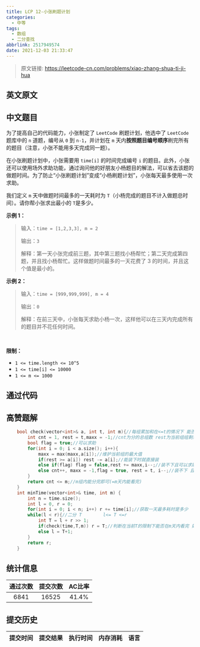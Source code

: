 ```yaml
---
title: LCP 12-小张刷题计划
categories:
  - 中等
tags:
  - 数组
  - 二分查找
abbrlink: 2517949574
date: 2021-12-03 21:33:47
---
```


> 原文链接: https://leetcode-cn.com/problems/xiao-zhang-shua-ti-ji-hua


## 英文原文
<div></div>

## 中文题目
<div><p>为了提高自己的代码能力，小张制定了 <code>LeetCode</code> 刷题计划，他选中了 <code>LeetCode</code> 题库中的 <code>n</code> 道题，编号从 <code>0</code> 到 <code>n-1</code>，并计划在 <code>m</code> 天内<strong>按照题目编号顺序</strong>刷完所有的题目（注意，小张不能用多天完成同一题）。</p>

<p>在小张刷题计划中，小张需要用 <code>time[i]</code> 的时间完成编号 <code>i</code> 的题目。此外，小张还可以使用场外求助功能，通过询问他的好朋友小杨题目的解法，可以省去该题的做题时间。为了防止&ldquo;小张刷题计划&rdquo;变成&ldquo;小杨刷题计划&rdquo;，小张每天最多使用一次求助。</p>

<p>我们定义 <code>m</code> 天中做题时间最多的一天耗时为 <code>T</code>（小杨完成的题目不计入做题总时间）。请你帮小张求出最小的 <code>T</code>是多少。</p>

<p><strong>示例 1：</strong></p>

<blockquote>
<p>输入：<code>time = [1,2,3,3], m = 2</code></p>

<p>输出：<code>3</code></p>

<p>解释：第一天小张完成前三题，其中第三题找小杨帮忙；第二天完成第四题，并且找小杨帮忙。这样做题时间最多的一天花费了 3 的时间，并且这个值是最小的。</p>
</blockquote>

<p><strong>示例 2：</strong></p>

<blockquote>
<p>输入：<code>time = [999,999,999], m = 4</code></p>

<p>输出：<code>0</code></p>

<p>解释：在前三天中，小张每天求助小杨一次，这样他可以在三天内完成所有的题目并不花任何时间。</p>
</blockquote>

<p>&nbsp;</p>

<p><strong>限制：</strong></p>

<ul>
	<li><code>1 &lt;= time.length &lt;= 10^5</code></li>
	<li><code>1 &lt;= time[i] &lt;= 10000</code></li>
	<li><code>1 &lt;= m &lt;= 1000</code></li>
</ul>
</div>

## 通过代码
<RecoDemo>
</RecoDemo>


## 高赞题解
```cpp
    bool check(vector<int>& a, int t, int m){//每组累加和在<=t的情况下 能否在m组内分完
        int cnt = 1, rest = t,maxx = -1;//cnt为分的总组数 rest为当前组组剩余容量
        bool flag = true;//可以求助
        for(int i = 0; i < a.size(); i++){
            maxx = max(maxx,a[i]);//维护当前组的最大值
            if(rest >= a[i]) rest -= a[i];//能装下时就直接装
            else if(flag) flag = false,rest += maxx,i--;//装不下且可以求助时，把当前的最费时的那个拿去求助
            else cnt++, maxx = -1,flag = true, rest = t, i--;//装不下 且无法求助时 只能从第二天开始了(开始下一组)
        }
        return cnt <= m;//m组内能分完即可(=m天内能看完)
    }
    int minTime(vector<int>& time, int m) {
        int n = time.size();
        int l = 0, r = 0;
        for(int i = 0; i < n; i++) r += time[i];//获取一天最多耗时是多少
        while(l < r){//二分 T        l<= T <=r
            int T = l + r >> 1;
            if(check(time,T,m)) r = T;//判断在当前T的限制下能否在m天内看完 如果可以就减小T 即 r = T
            else l = T+1;
        }
        return r;
    }
```


## 统计信息
| 通过次数 | 提交次数 | AC比率 |
| :------: | :------: | :------: |
|    6841    |    16525    |   41.4%   |

## 提交历史
| 提交时间 | 提交结果 | 执行时间 |  内存消耗  | 语言 |
| :------: | :------: | :------: | :--------: | :--------: |
